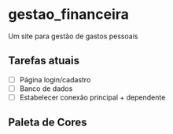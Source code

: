 # gestao_financeira
Um site para gestão de gastos pessoais

## Tarefas atuais
- [ ] Página login/cadastro
- [ ] Banco de dados
- [ ] Estabelecer conexão principal + dependente

## Paleta de Cores

